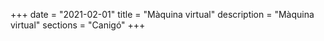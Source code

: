 +++
date        = "2021-02-01"
title       = "Màquina virtual"
description = "Màquina virtual"
sections    = "Canigó"
+++